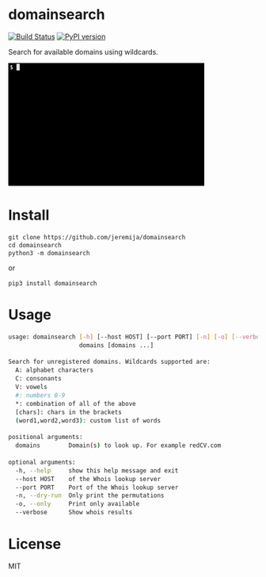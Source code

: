 # domainsearch

[![Build Status](https://travis-ci.com/jeremija/domainsearch.svg?branch=master)](https://travis-ci.com/jeremija/domainsearch) [![PyPI version](https://badge.fury.io/py/domainsearch.svg)](https://badge.fury.io/py/domainsearch)

Search for available domains using wildcards.

<img src="example.gif" width="396px">

# Install

```
git clone https://github.com/jeremija/domainsearch
cd domainsearch
python3 -m domainsearch
```

or

```
pip3 install domainsearch
```

# Usage

```bash
usage: domainsearch [-h] [--host HOST] [--port PORT] [-n] [-o] [--verbose]
                    domains [domains ...]

Search for unregistered domains. Wildcards supported are:
  A: alphabet characters
  C: consonants
  V: vowels
  #: numbers 0-9
  *: combination of all of the above
  [chars]: chars in the brackets
  (word1,word2,word3): custom list of words

positional arguments:
  domains        Domain(s) to look up. For example redCV.com

optional arguments:
  -h, --help     show this help message and exit
  --host HOST    of the Whois lookup server
  --port PORT    Port of the Whois lookup server
  -n, --dry-run  Only print the permutations
  -o, --only     Print only available
  --verbose      Show whois results
```

# License

MIT
